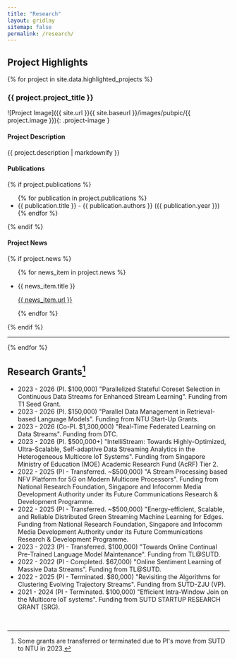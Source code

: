 ```yaml
---
title: "Research"
layout: gridlay
sitemap: false
permalink: /research/
---
```


## Project Highlights

{% for project in site.data.highlighted_projects %}
### {{ project.project_title }}

<div class="image-container">
  ![Project Image]({{ site.url }}{{ site.baseurl }}/images/pubpic/{{ project.image }}){: .project-image }
</div>

#### Project Description
{{ project.description | markdownify }}

#### Publications
{% if project.publications %}
<ul>
  {% for publication in project.publications %}
    <li>{{ publication.title }} - {{ publication.authors }} ({{ publication.year }})</li>
  {% endfor %}
</ul>
{% endif %}

#### Project News
{% if project.news %}
<ul>
  {% for news_item in project.news %}
    <li>
      <p>{{ news_item.title }}</p>
      <p><a href="{{ news_item.url }}">{{ news_item.url }}</a></p>
    </li>
  {% endfor %}
</ul>
{% endif %}

<hr>
{% endfor %}

## Research Grants[^1]

- 2023 - 2026 (PI. $100,000) "Parallelized Stateful Coreset Selection in Continuous Data Streams for Enhanced Stream Learning". Funding from T1 Seed Grant. 
- 2023 - 2026 (PI. $150,000) "Parallel Data Management in Retrieval-based Language Models". Funding from NTU Start-Up Grants. 
- 2023 - 2026 (Co-PI. $1,300,000) "Real-Time Federated Learning on Data Streams". Funding from DTC. 
- 2023 - 2026 (PI. $500,000+) "IntelliStream: Towards Highly-Optimized, Ultra-Scalable, Self-adaptive Data Streaming Analytics in the Heterogeneous Multicore IoT Systems". Funding from Singapore Ministry of Education (MOE) Academic Research Fund (AcRF) Tier 2. 
- 2022 - 2025 (PI - Transferred. ~$500,000) "A Stream Processing based NFV Platform for 5G on Modern Multicore Processors". Funding from National Research Foundation, Singapore and Infocomm Media
Development Authority under its Future Communications Research & Development Programme. 
- 2022 - 2025 (PI - Transferred. ~$500,000) "Energy-efficient, Scalable, and Reliable Distributed Green Streaming
Machine Learning for Edges. Funding from National Research Foundation, Singapore and Infocomm Media Development Authority under its Future Communications Research & Development Programme. 
- 2023 - 2023 (PI - Transferred. $100,000) "Towards Online Continual Pre-Trained Language Model Maintenance". Funding from TL@SUTD.
- 2022 - 2022 (PI - Completed. $67,000) "Online Sentiment Learning of Massive Data Streams". Funding from TL@SUTD. 
- 2022 - 2025 (PI - Terminated. $80,000) "Revisiting the Algorithms for Clustering Evolving Trajectory Streams". Funding from SUTD-ZJU (VP). 
- 2021 - 2024 (PI - Terminated. $100,000) "Efficient Intra-Window Join on the Multicore IoT systems". Funding from SUTD STARTUP RESEARCH GRANT (SRG). 


[^1]: Some grants are transferred or terminated due to PI's move from SUTD to NTU in 2023.

<p> &nbsp; </p>